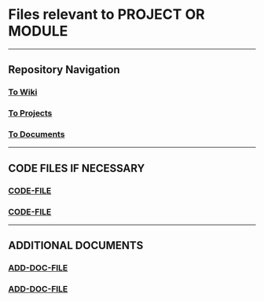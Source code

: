 # Files relevant to PROJECT OR MODULE

---

## Repository Navigation

### [To Wiki]()

### [To Projects]()

### [To Documents]()

---

## CODE FILES IF NECESSARY

### [CODE-FILE]()

### [CODE-FILE]()

---

## ADDITIONAL DOCUMENTS

### [ADD-DOC-FILE]()

### [ADD-DOC-FILE]()
